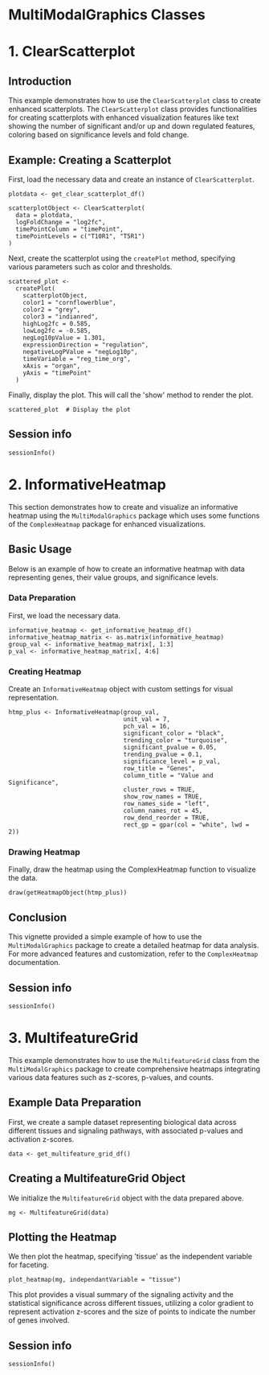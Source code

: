 # MultiModalGraphics Classes

# 1. ClearScatterplot

## Introduction

This  example demonstrates how to use the `ClearScatterplot` class to create 
enhanced scatterplots. The `ClearScatterplot` class provides functionalities 
for creating scatterplots with enhanced visualization features like text showing the number of significant and/or up and down regulated features, coloring based on significance levels and fold change.

## Example: Creating a Scatterplot

First, load the necessary data and create an instance of `ClearScatterplot`.

```{r load-data}
plotdata <- get_clear_scatterplot_df()

scatterplotObject <- ClearScatterplot(
  data = plotdata,
  logFoldChange = "log2fc",
  timePointColumn = "timePoint",
  timePointLevels = c("T10R1", "T5R1")
)
```

Next, create the scatterplot using the `createPlot` method, specifying various 
parameters such as color and thresholds.

```{r create-plot}
scattered_plot <-
  createPlot(
    scatterplotObject,
    color1 = "cornflowerblue",
    color2 = "grey",
    color3 = "indianred",
    highLog2fc = 0.585,
    lowLog2fc = -0.585,
    negLog10pValue = 1.301,
    expressionDirection = "regulation",
    negativeLogPValue = "negLog10p",
    timeVariable = "reg_time_org",
    xAxis = "organ",
    yAxis = "timePoint"
  )
```

Finally, display the plot. This will call the 'show' method to render the plot.

```{r display-plot}
scattered_plot  # Display the plot
```

## Session info
```{r, echo=FALSE}
sessionInfo()
```

# 2. InformativeHeatmap

This section demonstrates how to create and visualize an informative heatmap 
using the `MultiModalGraphics` package which uses some functions of the `ComplexHeatmap` 
package for enhanced visualizations.

## Basic Usage

Below is an example of how to create an informative heatmap with data 
representing genes, their value groups, and significance levels.

### Data Preparation

First, we load the necessary data. 

```{r load-data}
informative_heatmap <- get_informative_heatmap_df()
informative_heatmap_matrix <- as.matrix(informative_heatmap)
group_val <- informative_heatmap_matrix[, 1:3]
p_val <- informative_heatmap_matrix[, 4:6]
```

### Creating Heatmap

Create an `InformativeHeatmap` object with custom settings for visual 
representation.

```{r create-heatmap}
htmp_plus <- InformativeHeatmap(group_val,
                                unit_val = 7,
                                pch_val = 16,
                                significant_color = "black",
                                trending_color = "turquoise",
                                significant_pvalue = 0.05,
                                trending_pvalue = 0.1,
                                significance_level = p_val,
                                row_title = "Genes",
                                column_title = "Value and Significance",
                                cluster_rows = TRUE,
                                show_row_names = TRUE,
                                row_names_side = "left",
                                column_names_rot = 45,
                                row_dend_reorder = TRUE,
                                rect_gp = gpar(col = "white", lwd = 2))
```

### Drawing Heatmap

Finally, draw the heatmap using the ComplexHeatmap function to visualize the 
data.

```{r draw-heatmap}
draw(getHeatmapObject(htmp_plus))
```

## Conclusion

This vignette provided a simple example of how to use the `MultiModalGraphics` 
package to create a detailed heatmap for data analysis. For more advanced 
features and customization, refer to the `ComplexHeatmap` documentation.

## Session info
```{r, echo=FALSE}
sessionInfo()
```


# 3. MultifeatureGrid

This example demonstrates how to use the `MultifeatureGrid` class from the 
`MultiModalGraphics` package to create comprehensive heatmaps integrating 
various data features such as z-scores, p-values, and counts.

## Example Data Preparation

First, we create a sample dataset representing biological data across different 
tissues and signaling pathways, with associated p-values and activation 
z-scores.

```{r example-data}
data <- get_multifeature_grid_df()

```

## Creating a MultifeatureGrid Object

We initialize the `MultifeatureGrid` object with the data prepared above.

```{r create-grid}
mg <- MultifeatureGrid(data)
```

## Plotting the Heatmap

We then plot the heatmap, specifying 'tissue' as the independent variable for 
faceting.

```{r plot-heatmap}
plot_heatmap(mg, independantVariable = "tissue")
```

This plot provides a visual summary of the signaling activity and the 
statistical significance across different tissues, utilizing a color gradient 
to represent activation z-scores and the size of points to indicate the number 
of genes involved.

## Session info
```{r, echo=FALSE}
sessionInfo()

